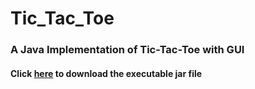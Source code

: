 # Tic_Tac_Toe
### A Java Implementation of Tic-Tac-Toe with GUI
#### Click [here](/out/artifacts/Tic_Tac_Toe_jar/Tic_Tac_Toe.jar) to download the executable jar file

